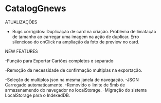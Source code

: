 # CatalogGnews


ATUALIZAÇÔES

- Bugs corrigidos:
Duplicação de card na criação.
Problema de limatação de tamanho ao carregar uma imagem na ação de duplicar.
Erro silencioso do onClick na ampliação da foto de preview no card.

NEW FEATURES

-Função para Exportar Cartões completos e separado

-Remoção da necessidade de confirmação multiplas na exportação.

-Seleção de multiplos json na mesma janela de navegação.
-JSON Carregado automaticamente.
-Removido o limite de 5mb de armazenamendo do navegador no localStorage.
-Migração do sistema LocalStorage para o IndexedDB.
